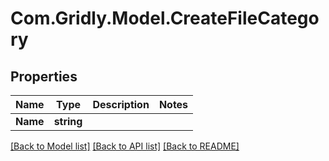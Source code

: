 # Com.Gridly.Model.CreateFileCategory

## Properties

Name | Type | Description | Notes
------------ | ------------- | ------------- | -------------
**Name** | **string** |  | 

[[Back to Model list]](../README.md#documentation-for-models) [[Back to API list]](../README.md#documentation-for-api-endpoints) [[Back to README]](../README.md)


